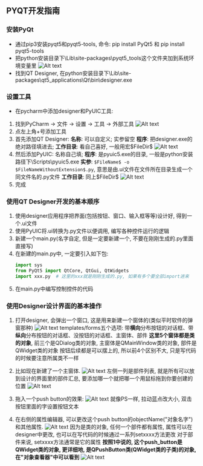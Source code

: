 ##  PYQT开发指南
### 安装PyQt
+ 通过pip3安装pyqt5和pyqt5-tools, 命令: pip install PyQt5 和 pip install pyqt5-tools
+ 把python安装目录下\Lib\site-packages\pyqt5_tools这个文件夹加到系统环境变量里
  ![Alt text](srcimg/env_var.png)
+ 找到QT Designer, 在python安装目录下\Lib\site-packages\qt5_applications\Qt\bin\designer.exe

### 设置工具
+ 在pycharm中添加designer和PyUIC工具: 
1. 找到PyCharm -> 文件 -> 设置 -> 工具 -> 外部工具
   ![Alt text](srcimg/settings.png)
2. 点左上角+号添加工具
3. 首先添加QT Designer: 
   **名称**: 可以自定义;
   实参留空
   **程序**: 把designer.exe的绝对路径填进去;
   **工作目录**: 看自己喜好, 一般用宏\$FileDir\$
   ![Alt text](srcimg/designer_setting.png)
4. 然后添加PyUIC:
   名称自己填;
   **程序**: 是pyuic5.exe的目录, 一般是python安装路径下\Scripts\pyuic5.exe
   **实参**: `$FileName$ -o $FileNameWithoutExtension$.py`, 意思是由.ui文件在文件所在目录生成一个同文件名的.py文件
   **工作目录**: 同上\$FileDir\$
   ![Alt text](srcimg/uic_setting.png)
5. 完成

### 使用QT Designer开发的基本顺序
1. 使用designer应用程序把界面(包括按钮、窗口、输入框等等)设计好, 得到一个.ui文件
2. 使用PyUIC将.ui转换为.py文件以便调用, 编写各种控件运行的逻辑
3. 新建一个main.py(名字自定, 但是一定要新建一个, 不要在刚刚生成的.py里面直接写)
4. 在新建的main.py中, 一定要引入如下包:
   ```python
   import sys
   from PyQt5 import QtCore, QtGui, QtWidgets
   import xxx.py  # 这里的xxx就是刚刚生成的.py, 如果有多个要全部import进来
   ```
5. 在main.py中编写控制控件的代码
   
### 使用Designer设计界面的基本操作
1. 打开designer, 会弹出一个窗口, 这是用来新建一个窗体的(类似平时软件的弹窗那种)
   ![Alt text](srcimg/new_window.png)
   templates/forms五个选项: 带**横向**分布按钮的对话框、带**纵向**分布按钮的对话框、没按钮的对话框、主窗体、部件
   **这里5个窗体都是类的对象**, 前三个是QDialog类的对象, 主窗体是QMainWindow类的对象, 部件是QWidget类的对象
   按钮后续都是可以摆上的, 所以前4个区别不大, 只是写代码的时候要注意所属类不一样

2. 比如现在新建了一个主窗体.
   ![Alt text](srcimg/main_window.png)
   左侧一列是部件列表, 就是所有可以放到设计的界面里的部件汇总, 要添加哪一个就把哪一个用鼠标拖到你要创建的位置
   ![Alt text](srcimg/widget_box.png)

3. 拖入一个push button的效果:
   ![Alt text](srcimg/mw_with_push_button.png)
   就像PS一样, 拉动蓝点改大小, 双击按钮里面的字设置按钮文本

4. 在右侧的属性编辑器, 可以更改这个push button的objectName("对象名字")和其他属性.
   ![Alt text](srcimg/attr_modifier.png)
   因为是类的对象, 任何一个部件都有属性, 属性可以在designer中更改, 也可以在写代码的时候通过一系列setxxxx方法更改
   对于部件来说, setxxxx方法通常是它的属性
   **按照1中说的, 这个push_button是QWidget类的对象, 更详细地, 是QPushButton类(QWidget类的子类)的对象, 在"对象查看器"中可以看到**
   ![Alt text](srcimg/obj_viewer.png)